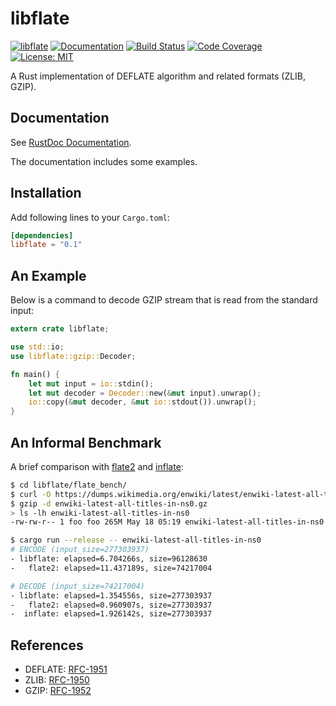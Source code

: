 libflate
========

[![libflate](http://meritbadge.herokuapp.com/libflate)](https://crates.io/crates/libflate)
[![Documentation](https://docs.rs/libflate/badge.svg)](https://docs.rs/libflate)
[![Build Status](https://travis-ci.org/sile/libflate.svg?branch=master)](https://travis-ci.org/sile/libflate)
[![Code Coverage](https://codecov.io/gh/sile/libflate/branch/master/graph/badge.svg)](https://codecov.io/gh/sile/libflate/branch/master)
[![License: MIT](https://img.shields.io/badge/license-MIT-blue.svg)](LICENSE)

A Rust implementation of DEFLATE algorithm and related formats (ZLIB, GZIP).

Documentation
-------------

See [RustDoc Documentation](https://docs.rs/libflate).

The documentation includes some examples.

Installation
------------

Add following lines to your `Cargo.toml`:

```toml
[dependencies]
libflate = "0.1"
```

An Example
----------

Below is a command to decode GZIP stream that is read from the standard input:

```rust
extern crate libflate;

use std::io;
use libflate::gzip::Decoder;

fn main() {
    let mut input = io::stdin();
    let mut decoder = Decoder::new(&mut input).unwrap();
    io::copy(&mut decoder, &mut io::stdout()).unwrap();
}
```

An Informal Benchmark
---------------------

A brief comparison with [flate2](https://github.com/alexcrichton/flate2-rs) and
[inflate](https://github.com/PistonDevelopers/inflate):

```bash
$ cd libflate/flate_bench/
$ curl -O https://dumps.wikimedia.org/enwiki/latest/enwiki-latest-all-titles-in-ns0.gz
$ gzip -d enwiki-latest-all-titles-in-ns0.gz
> ls -lh enwiki-latest-all-titles-in-ns0
-rw-rw-r-- 1 foo foo 265M May 18 05:19 enwiki-latest-all-titles-in-ns0

$ cargo run --release -- enwiki-latest-all-titles-in-ns0
# ENCODE (input_size=277303937)
- libflate: elapsed=6.704266s, size=96128630
-   flate2: elapsed=11.437189s, size=74217004

# DECODE (input_size=74217004)
- libflate: elapsed=1.354556s, size=277303937
-   flate2: elapsed=0.960907s, size=277303937
-  inflate: elapsed=1.926142s, size=277303937
```

References
----------

- DEFLATE: [RFC-1951](https://tools.ietf.org/html/rfc1951)
- ZLIB: [RFC-1950](https://tools.ietf.org/html/rfc1950)
- GZIP: [RFC-1952](https://tools.ietf.org/html/rfc1952)

